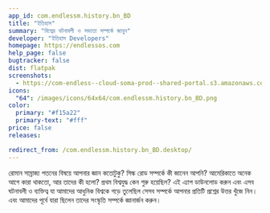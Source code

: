 ```yaml
---
app_id: com.endlessm.history.bn_BD
title: "ইতিহাস"
summary: "বিশ্বের ঘটনাবলী ও সভ্যতা সম্পর্কে জানুন"
developer: "ইতিহাস Developers"
homepage: https://endlessos.com
help_page: false
bugtracker: false
dist: flatpak
screenshots:
  - https://com-endless--cloud-soma-prod--shared-portal.s3.amazonaws.com/apps.270.screenshots.3afab1db-ffbc-4c72-a404-76e365c3fc89_201810231938621919.png
icons:
  "64": /images/icons/64x64/com.endlessm.history.bn_BD.png
color:
  primary: "#f15a22"
  primary-text: "#fff"
price: false
releases:

redirect_from: /com.endlessm.history.bn_BD.desktop/
---
```


<p>রোমান সাম্রাজ্য পতনের বিষয়ে আপনার জ্ঞান কতোটুকু? সিল্ক রোড সম্পর্কে কী জানেন আপনি? আমেরিকাতে অনেক আগে কারা থাকতো, আর তাদের কী হলো? প্রথম বিশ্বযুদ্ধ কেন শুরু হয়েছিল? এই এ্যাপ ডাউনলোড করুন এবং এসব ঘটনাবলী ও ব্যক্তিত্ব যা আমাদের আধুনিক বিশ্বকে গড়ে তুলেছিল সেসব সম্পর্কে আপনার প্রতিটি প্রশ্নের উত্তর খুঁজে নিন। এবং আমাদের পূর্বে যারা ছিলেন তাদের সংস্কৃতি সম্পর্কে জ্ঞানার্জন করুন।</p>